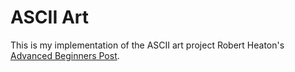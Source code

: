 # ASCII Art

This is my implementation of the ASCII art project Robert Heaton's [Advanced Beginners Post](https://robertheaton.com/2018/12/08/programming-projects-for-advanced-beginners/).
